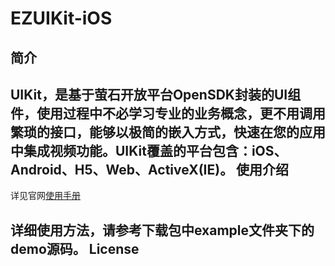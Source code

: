 EZUIKit-iOS
======

简介
-----
UIKit，是基于萤石开放平台OpenSDK封装的UI组件，使用过程中不必学习专业的业务概念，更不用调用繁琐的接口，能够以极简的嵌入方式，快速在您的应用中集成视频功能。UIKit覆盖的平台包含：iOS、Android、H5、Web、ActiveX(IE)。
使用介绍
-----
详见官网[使用手册](https://open.ys7.com)

**详细使用方法，请参考下载包中example文件夹下的demo源码。**
License
------
